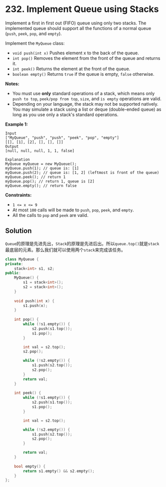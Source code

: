 # 232. Implement Queue using Stacks

Implement a first in first out (FIFO) queue using only two stacks. The implemented queue should support all the functions of a normal queue (`push`, `peek`, `pop`, and `empty`).

Implement the `MyQueue` class:

- `void push(int x)` Pushes element x to the back of the queue.
- `int pop()` Removes the element from the front of the queue and returns it.
- `int peek()` Returns the element at the front of the queue.
- `boolean empty()` Returns `true` if the queue is empty, `false` otherwise.

**Notes:**

- You must use **only** standard operations of a stack, which means only `push to top`, `peek/pop from top`, `size`, and `is empty` operations are valid.
- Depending on your language, the stack may not be supported natively. You may simulate a stack using a list or deque (double-ended queue) as long as you use only a stack's standard operations.

**Example 1:**

```
Input
["MyQueue", "push", "push", "peek", "pop", "empty"]
[[], [1], [2], [], [], []]
Output
[null, null, null, 1, 1, false]

Explanation
MyQueue myQueue = new MyQueue();
myQueue.push(1); // queue is: [1]
myQueue.push(2); // queue is: [1, 2] (leftmost is front of the queue)
myQueue.peek(); // return 1
myQueue.pop(); // return 1, queue is [2]
myQueue.empty(); // return false
```

 

**Constraints:**

- `1 <= x <= 9`
- At most `100` calls will be made to `push`, `pop`, `peek`, and `empty`.
- All the calls to `pop` and `peek` are valid.

## Solution

`Queue`的原理是先进先出，`Stack`的原理是先进后出。所以`queue.top()`就是`stack`最底层的元素。那么我们就可以使用两个`stack`来完成该任务。

```c++
class MyQueue {
private:
    stack<int> s1, s2;
public:
    MyQueue() {
        s1 = stack<int>();
        s2 = stack<int>();
    }
    
    void push(int x) {
        s1.push(x);
    }
    
    int pop() {
        while (!s1.empty()) {
            s2.push(s1.top());
            s1.pop();
        }

        int val = s2.top();
        s2.pop();

        while (!s2.empty()) {
            s1.push(s2.top());
            s2.pop();
        }
        return val;
    }
    
    int peek() {
        while (!s1.empty()) {
            s2.push(s1.top());
            s1.pop();
        }

        int val = s2.top();

        while (!s2.empty()) {
            s1.push(s2.top());
            s2.pop();
        }

        return val;
    }
    
    bool empty() {
        return s1.empty() && s2.empty();
    }
};
```

